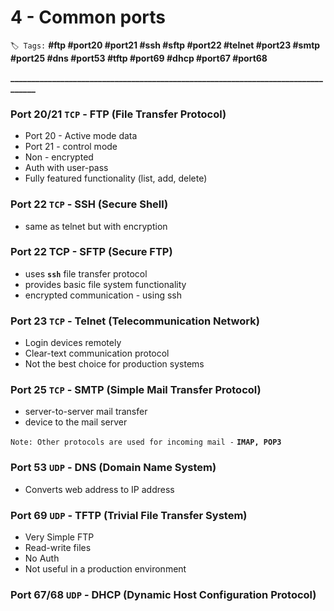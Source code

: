 # 4 - Common ports

`🏷️ Tags:` **\#ftp \#port20 \#port21 \#ssh \#sftp \#port22 \#telnet \#port23 \#smtp \#port25 \#dns \#port53 \#tftp \#port69 \#dhcp \#port67 \#port68**

**\_\_\_\_\_\_\_\_\_\_\_\_\_\_\_\_\_\_\_\_\_\_\_\_\_\_\_\_\_\_\_\_\_\_\_\_\_\_\_\_\_\_\_\_\_\_\_\_\_\_\_\_\_\_\_\_\_\_\_\_\_\_\_\_\_\_\_\_\_\_\_\_\_\_\_\_\_\_\_\_\_**

### Port 20/21 `TCP` - FTP \(File Transfer Protocol\)

* Port 20 - Active mode data
* Port 21 - control mode
* Non - encrypted
* Auth with user-pass
* Fully featured functionality \(list, add, delete\)

### Port 22 `TCP` - SSH \(Secure Shell\)

* same as telnet but with encryption

### Port 22 TCP - SFTP \(Secure FTP\)

* uses **`ssh`** file transfer protocol
* provides basic file system functionality
* encrypted communication - using ssh

### Port 23 `TCP` - Telnet \(Telecommunication Network\)

* Login devices remotely
* Clear-text communication protocol
* Not the best choice for production systems

### Port 25 `TCP` - SMTP \(Simple Mail Transfer Protocol\)

* server-to-server mail transfer
* device to the mail server

`Note: Other protocols are used for incoming mail -` **`IMAP, POP3`**

### Port 53 `UDP` - DNS \(Domain Name System\)

* Converts web address to IP address

### Port 69 `UDP` - TFTP \(Trivial File Transfer System\)

* Very Simple FTP
* Read-write files
* No Auth
* Not useful in a production environment 

### Port 67/68 `UDP` - DHCP \(Dynamic Host Configuration Protocol\)



